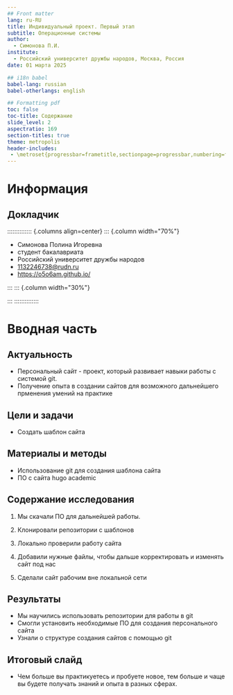 ```yaml
---
## Front matter
lang: ru-RU
title: Индивидуальный проект. Первый этап
subtitle: Операционные системы
author:
  - Симонова П.И.
institute:
  - Российский университет дружбы народов, Москва, Россия
date: 01 марта 2025

## i18n babel
babel-lang: russian
babel-otherlangs: english

## Formatting pdf
toc: false
toc-title: Содержание
slide_level: 2
aspectratio: 169
section-titles: true
theme: metropolis
header-includes:
 - \metroset{progressbar=frametitle,sectionpage=progressbar,numbering=fraction}
---
```


# Информация

## Докладчик

:::::::::::::: {.columns align=center}
::: {.column width="70%"}

  * Симонова Полина Игоревна
  * студент бакалавриата
  * Российский университет дружбы народов
  * [1132246738@rudn.ru](mailto:kulyabov-ds@rudn.ru)
  * <https://o5o6am.github.io/>

:::
::: {.column width="30%"}


:::
::::::::::::::

# Вводная часть

## Актуальность

- Персональный сайт - проект, который развивает навыки работы с системой git.
- Получение опыта в создании сайтов для возможного дальнейшего прменения  умений на практике

## Цели и задачи

- Создать шаблон сайта

## Материалы и методы

- Использование git для создания шаблона сайта
- ПО с сайта  hugo academic


## Содержание исследования

1. Мы скачали ПО для дальнейшей работы.

2. Клонировали репозитории с шаблонов

3. Локально проверили работу сайта

4. Добавили нужные файлы, чтобы дальше корректировать и изменять сайт под нас

5. Сделали сайт рабочим вне локальной сети

## Результаты

- Мы научились использовать репозитории для работы в git
- Смогли установить необходимые ПО для создания персонального сайта
- Узнали о структуре создания сайтов с помощью git


## Итоговый слайд

- Чем больше вы практикуетесь и пробуете новое, тем больше и чаще вы будете получать знаний и опыта в разных сферах.


